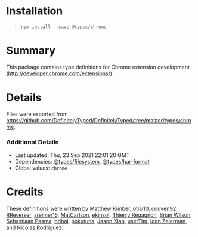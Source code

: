 # Installation
> `npm install --save @types/chrome`

# Summary
This package contains type definitions for Chrome extension development (http://developer.chrome.com/extensions/).

# Details
Files were exported from https://github.com/DefinitelyTyped/DefinitelyTyped/tree/master/types/chrome.

### Additional Details
 * Last updated: Thu, 23 Sep 2021 22:01:20 GMT
 * Dependencies: [@types/filesystem](https://npmjs.com/package/@types/filesystem), [@types/har-format](https://npmjs.com/package/@types/har-format)
 * Global values: `chrome`

# Credits
These definitions were written by [Matthew Kimber](https://github.com/matthewkimber), [otiai10](https://github.com/otiai10), [couven92](https://github.com/couven92), [RReverser](https://github.com/rreverser), [sreimer15](https://github.com/sreimer15), [MatCarlson](https://github.com/MatCarlson), [ekinsol](https://github.com/ekinsol), [Thierry Régagnon](https://github.com/tregagnon), [Brian Wilson](https://github.com/echoabstract), [Sebastiaan Pasma](https://github.com/spasma), [bdbai](https://github.com/bdbai), [pokutuna](https://github.com/pokutuna), [Jason Xian](https://github.com/JasonXian), [userTim](https://github.com/usertim), [Idan Zeierman](https://github.com/idan315), and [Nicolas Rodriguez](https://github.com/nicolas377).
